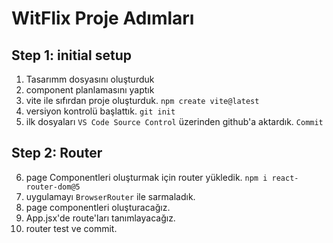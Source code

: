 # WitFlix Proje Adımları

## Step 1: initial setup

1. Tasarımm dosyasını oluşturduk
2. component planlamasını yaptık
3. vite ile sıfırdan proje oluşturduk. `npm create vite@latest`
4. versiyon kontrolü başlattık. `git init`
5. ilk dosyaları `VS Code Source Control` üzerinden github'a aktardık. `Commit`

## Step 2: Router

6. page Componentleri oluşturmak için router yükledik. `npm i react-router-dom@5`
7. uygulamayı `BrowserRouter` ile sarmaladık.
8. page componentleri oluşturacağız.
9. App.jsx'de route'ları tanımlayacağız.
10. router test ve commit.
